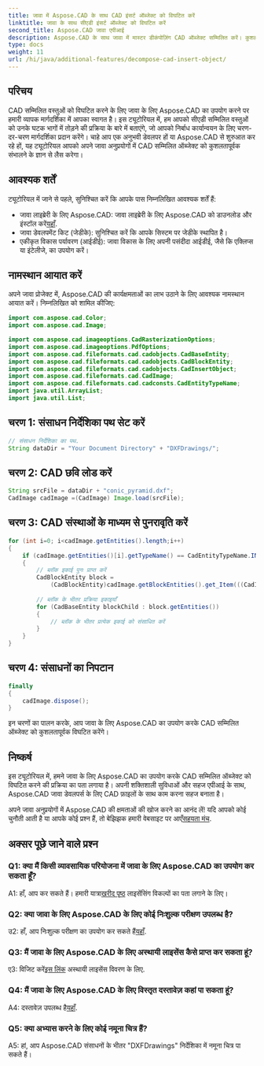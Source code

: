```yaml
---
title: जावा में Aspose.CAD के साथ CAD इंसर्ट ऑब्जेक्ट को विघटित करें
linktitle: जावा के साथ सीएडी इंसर्ट ऑब्जेक्ट को विघटित करें
second_title: Aspose.CAD जावा एपीआई
description: Aspose.CAD के साथ जावा में मास्टर डीकंपोज़िंग CAD ऑब्जेक्ट सम्मिलित करें। कुशल संचालन के लिए हमारी चरण-दर-चरण मार्गदर्शिका का पालन करें। सीएडी हेरफेर की दुनिया में गोता लगाएँ।
type: docs
weight: 11
url: /hi/java/additional-features/decompose-cad-insert-object/
---
```

## परिचय

CAD सम्मिलित वस्तुओं को विघटित करने के लिए जावा के लिए Aspose.CAD का उपयोग करने पर हमारी व्यापक मार्गदर्शिका में आपका स्वागत है। इस ट्यूटोरियल में, हम आपको सीएडी सम्मिलित वस्तुओं को उनके घटक भागों में तोड़ने की प्रक्रिया के बारे में बताएंगे, जो आपको निर्बाध कार्यान्वयन के लिए चरण-दर-चरण मार्गदर्शिका प्रदान करेंगे। चाहे आप एक अनुभवी डेवलपर हों या Aspose.CAD से शुरुआत कर रहे हों, यह ट्यूटोरियल आपको अपने जावा अनुप्रयोगों में CAD सम्मिलित ऑब्जेक्ट को कुशलतापूर्वक संभालने के ज्ञान से लैस करेगा।

## आवश्यक शर्तें

ट्यूटोरियल में जाने से पहले, सुनिश्चित करें कि आपके पास निम्नलिखित आवश्यक शर्तें हैं:

- जावा लाइब्रेरी के लिए Aspose.CAD: जावा लाइब्रेरी के लिए Aspose.CAD को डाउनलोड और इंस्टॉल करें[यहाँ](https://releases.aspose.com/cad/java/).
- जावा डेवलपमेंट किट (जेडीके): सुनिश्चित करें कि आपके सिस्टम पर जेडीके स्थापित है।
- एकीकृत विकास पर्यावरण (आईडीई): जावा विकास के लिए अपनी पसंदीदा आईडीई, जैसे कि एक्लिप्स या इंटेलीजे, का उपयोग करें।

## नामस्थान आयात करें

अपने जावा प्रोजेक्ट में, Aspose.CAD की कार्यक्षमताओं का लाभ उठाने के लिए आवश्यक नामस्थान आयात करें। निम्नलिखित को शामिल कीजिए:

```java
import com.aspose.cad.Color;
import com.aspose.cad.Image;

import com.aspose.cad.imageoptions.CadRasterizationOptions;
import com.aspose.cad.imageoptions.PdfOptions;
import com.aspose.cad.fileformats.cad.cadobjects.CadBaseEntity;
import com.aspose.cad.fileformats.cad.cadobjects.CadBlockEntity;
import com.aspose.cad.fileformats.cad.cadobjects.CadInsertObject;
import com.aspose.cad.fileformats.cad.CadImage;
import com.aspose.cad.fileformats.cad.cadconsts.CadEntityTypeName;
import java.util.ArrayList;
import java.util.List;
```

## चरण 1: संसाधन निर्देशिका पथ सेट करें

```java
// संसाधन निर्देशिका का पथ.
String dataDir = "Your Document Directory" + "DXFDrawings/";
```

## चरण 2: CAD छवि लोड करें

```java
String srcFile = dataDir + "conic_pyramid.dxf";
CadImage cadImage =(CadImage) Image.load(srcFile);
```

## चरण 3: CAD संस्थाओं के माध्यम से पुनरावृति करें

```java
for (int i=0; i<cadImage.getEntities().length;i++)
{
    if (cadImage.getEntities()[i].getTypeName() == CadEntityTypeName.INSERT)
    {
        // ब्लॉक इकाई पुनः प्राप्त करें
        CadBlockEntity block =
            (CadBlockEntity)cadImage.getBlockEntities().get_Item(((CadInsertObject)cadImage.getEntities()[i]).getName());
            
        // ब्लॉक के भीतर प्रक्रिया इकाइयाँ
        for (CadBaseEntity blockChild : block.getEntities())
        {
            // ब्लॉक के भीतर प्रत्येक इकाई को संसाधित करें
        }
    }
}
```

## चरण 4: संसाधनों का निपटान

```java
finally
{
    cadImage.dispose();
}
```

इन चरणों का पालन करके, आप जावा के लिए Aspose.CAD का उपयोग करके CAD सम्मिलित ऑब्जेक्ट को कुशलतापूर्वक विघटित करेंगे।

## निष्कर्ष

इस ट्यूटोरियल में, हमने जावा के लिए Aspose.CAD का उपयोग करके CAD सम्मिलित ऑब्जेक्ट को विघटित करने की प्रक्रिया का पता लगाया है। अपनी शक्तिशाली सुविधाओं और सहज एपीआई के साथ, Aspose.CAD जावा डेवलपर्स के लिए CAD फ़ाइलों के साथ काम करना सहज बनाता है।

 अपने जावा अनुप्रयोगों में Aspose.CAD की क्षमताओं की खोज करने का आनंद लें! यदि आपको कोई चुनौती आती है या आपके कोई प्रश्न हैं, तो बेझिझक हमारी वेबसाइट पर आएँ[सहयता मंच](https://forum.aspose.com/c/cad/19).

## अक्सर पूछे जाने वाले प्रश्न

### Q1: क्या मैं किसी व्यावसायिक परियोजना में जावा के लिए Aspose.CAD का उपयोग कर सकता हूँ?

 A1: हाँ, आप कर सकते हैं। हमारी यात्रा[खरीद पृष्ठ](https://purchase.aspose.com/buy) लाइसेंसिंग विकल्पों का पता लगाने के लिए।

### Q2: क्या जावा के लिए Aspose.CAD के लिए कोई निःशुल्क परीक्षण उपलब्ध है?

 उ2: हाँ, आप निःशुल्क परीक्षण का उपयोग कर सकते हैं[यहाँ](https://releases.aspose.com/).

### Q3: मैं जावा के लिए Aspose.CAD के लिए अस्थायी लाइसेंस कैसे प्राप्त कर सकता हूं?

 ए3: विजिट करें[इस लिंक](https://purchase.aspose.com/temporary-license/) अस्थायी लाइसेंस विवरण के लिए.

### Q4: मैं जावा के लिए Aspose.CAD के लिए विस्तृत दस्तावेज़ कहां पा सकता हूं?

 A4: दस्तावेज़ उपलब्ध है[यहाँ](https://reference.aspose.com/cad/java/).

### Q5: क्या अभ्यास करने के लिए कोई नमूना चित्र हैं?

A5: हां, आप Aspose.CAD संसाधनों के भीतर "DXFDrawings" निर्देशिका में नमूना चित्र पा सकते हैं।
